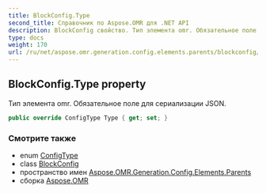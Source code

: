 ```yaml
---
title: BlockConfig.Type
second_title: Справочник по Aspose.OMR для .NET API
description: BlockConfig свойство. Тип элемента omr. Обязательное поле для сериализации JSON.
type: docs
weight: 170
url: /ru/net/aspose.omr.generation.config.elements.parents/blockconfig/type/
---
```

## BlockConfig.Type property

Тип элемента omr. Обязательное поле для сериализации JSON.

```csharp
public override ConfigType Type { get; set; }
```

### Смотрите также

* enum [ConfigType](../../../aspose.omr.generation.config.enums/configtype/)
* class [BlockConfig](../)
* пространство имен [Aspose.OMR.Generation.Config.Elements.Parents](../../blockconfig/)
* сборка [Aspose.OMR](../../../)


